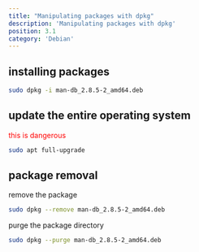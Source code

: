 ```yaml
---
title: "Manipulating packages with dpkg"
description: 'Manipulating packages with dpkg'
position: 3.1
category: 'Debian'
---
```


## installing packages
```bash
sudo dpkg -i man-db_2.8.5-2_amd64.deb
```
## update the entire operating system
<spam style="color: red;">this is dangerous </spam>
```bash
sudo apt full-upgrade
```
## package removal
remove the package
```bash
sudo dpkg --remove man-db_2.8.5-2_amd64.deb
```
purge the package directory
```bash
sudo dpkg --purge man-db_2.8.5-2_amd64.deb
```